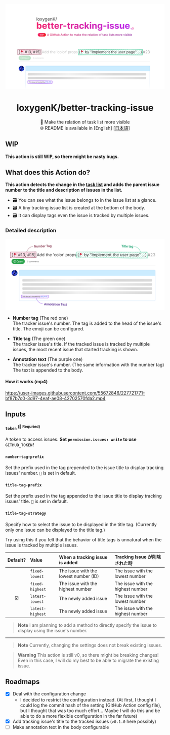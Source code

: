 
<img src="./_readme/hero.svg" />

<div align="center">

# loxygenK/better-tracking-issue

🚩 Make the relation of task list more visible<br />
🌐 README is available in [English] [[日本語]](./README.ja.md)

</div>

## WIP
**This action is still WIP, so there might be nasty bugs.**

## What does this Action do?

**This action detects the change in the [task list](https://docs.github.com/en/get-started/writing-on-github/working-with-advanced-formatting/about-task-lists) and adds the parent issue number to the title and description of issues in the list.**

- ️🗃️ You can see what the issue belongs to in the issue list at a glance.
- ️🗃️ A tiny tracking issue list is created at the bottom of the body.
- ️🗃️ It can display tags even the issue is tracked by multiple issues.

### Detailed description

<img src="./_readme/textDescription.svg" />

- **Number tag** (The red one)<br />
  The tracker issue's number. The tag is added to the head of the issue's title. The emoji can be configured.

- **Title tag** (The green one)<br />
  The tracker issue's title. If the tracked issue is tracked by multiple issues, the most recent issue that started tracking is shown.

- **Annotation text** (The purple one)<br />
  The tracker issue's number. (The same information with the number tag) The text is appended to the body.

#### How it works (mp4)

https://user-images.githubusercontent.com/55672846/227721771-bf87b7c0-3d97-4eaf-ae08-42702570fda2.mp4

## Inputs

#### `token` <sup>(🔶 Requried)</sup>
A token to access issues. **Set `permission.issues: write` to use `GITHUB_TOKEN`!**

#### `number-tag-prefix`
Set the prefix used in the tag prepended to the issue title to display tracking issues' number.
`🚩` is set in default.

#### `title-tag-prefix`
Set the prefix used in the tag appended to the issue title to display tracking issues' title.
`🚩` is set in default.

#### `title-tag-strategy`
Specify how to select the issue to be displayed in the title tag. (Currently only one issue can be displayed to the title tag.)

Try using this if you felt that the behavior of title tags is unnatural when the issue is tracked by multiple issues.

| Default? | Value            | When a tracking issue is added        | Tracking Issue が削除された時     |
| :------: | :--------------- | :------------------------------------ | :-------------------------------- |
|          | `fixed-lowest`   | The issue with the lowest number (ID) | The issue with the lowest number  |
|          | `fixed-highest`  | The issue with the highest number     | The issue with the highest number |
|    ☑️     | `latest-lowest`  | The newly added issue                 | The issue with the lowest number  |
|          | `latest-highest` | The newly added issue                 | The issue with the highest number |

> **Note**
> I am planning to add a method to directly specify the issue to display using the issue's number.

---

> **Note**
> Currently, changing the settings does not break existing issues.

> **Warning**
> This action is still v0, so there might be breaking changes! Even in this case, I will do my best to be able to migrate the existing issue.

## Roadmaps

- [x] Deal with the configuration change
  - I decided to restrict the configuration instead. (At first, I thought I could log the commit hash of the setting
    (GitHub Action config file), but I thought that was too much effort… Maybe I will do this and be able to do
    a more flexible configuration in the far future)
- [x] Add tracking issue's title to the tracked issues (`v0.1.0` here possibly)
- [ ] Make annotation text in the body configurable
